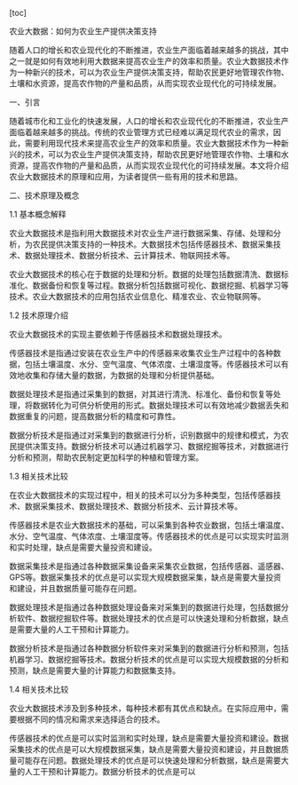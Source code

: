 
[toc]                    
                
                
农业大数据：如何为农业生产提供决策支持

随着人口的增长和农业现代化的不断推进，农业生产面临着越来越多的挑战，其中之一就是如何有效地利用大数据来提高农业生产的效率和质量。农业大数据技术作为一种新兴的技术，可以为农业生产提供决策支持，帮助农民更好地管理农作物、土壤和水资源，提高农作物的产量和品质，从而实现农业现代化的可持续发展。

一、引言

随着城市化和工业化的快速发展，人口的增长和农业现代化的不断推进，农业生产面临着越来越多的挑战。传统的农业管理方式已经难以满足现代农业的需求，因此，需要利用现代技术来提高农业生产的效率和质量。农业大数据技术作为一种新兴的技术，可以为农业生产提供决策支持，帮助农民更好地管理农作物、土壤和水资源，提高农作物的产量和品质，从而实现农业现代化的可持续发展。本文将介绍农业大数据技术的原理和应用，为读者提供一些有用的技术和思路。

二、技术原理及概念

1.1 基本概念解释

农业大数据技术是指利用大数据技术对农业生产进行数据采集、存储、处理和分析，为农民提供决策支持的一种技术。大数据技术包括传感器技术、数据采集技术、数据处理技术、数据分析技术、云计算技术、物联网技术等。

农业大数据技术的核心在于数据的处理和分析。数据的处理包括数据清洗、数据标准化、数据备份和恢复等过程。数据分析包括数据可视化、数据挖掘、机器学习等技术。农业大数据技术的应用包括农业信息化、精准农业、农业物联网等。

1.2 技术原理介绍

农业大数据技术的实现主要依赖于传感器技术和数据处理技术。

传感器技术是指通过安装在农业生产中的传感器来收集农业生产过程中的各种数据，包括土壤温度、水分、空气温度、气体浓度、土壤湿度等。传感器技术可以有效地收集和存储大量的数据，为数据的处理和分析提供基础。

数据处理技术是指通过采集到的数据，对其进行清洗、标准化、备份和恢复等处理，将数据转化为可供分析使用的形式。数据处理技术可以有效地减少数据丢失和数据重复的问题，提高数据分析的精度和可靠性。

数据分析技术是指通过对采集到的数据进行分析，识别数据中的规律和模式，为农民提供决策支持。数据分析技术可以通过机器学习、数据挖掘等技术，对数据进行分析和预测，帮助农民制定更加科学的种植和管理方案。

1.3 相关技术比较

在农业大数据技术的实现过程中，相关的技术可以分为多种类型，包括传感器技术、数据采集技术、数据处理技术、数据分析技术、云计算技术等。

传感器技术是农业大数据技术的基础，可以采集到各种农业数据，包括土壤温度、水分、空气温度、气体浓度、土壤湿度等。传感器技术的优点是可以实现实时监测和实时处理，缺点是需要大量投资和建设。

数据采集技术是指通过各种数据采集设备来采集农业数据，包括传感器、遥感器、GPS等。数据采集技术的优点是可以实现大规模数据采集，缺点是需要大量投资和建设，并且数据质量可能存在问题。

数据处理技术是指通过各种数据处理设备来对采集到的数据进行处理，包括数据分析软件、数据挖掘软件等。数据处理技术的优点是可以快速处理和分析数据，缺点是需要大量的人工干预和计算能力。

数据分析技术是指通过各种数据分析软件来对采集到的数据进行分析和预测，包括机器学习、数据挖掘等技术。数据分析技术的优点是可以实现大规模数据的分析和预测，缺点是需要大量的计算能力和数据集支持。

1.4 相关技术比较

农业大数据技术涉及到多种技术，每种技术都有其优点和缺点。在实际应用中，需要根据不同的情况和需求来选择适合的技术。

传感器技术的优点是可以实时监测和实时处理，缺点是需要大量投资和建设。数据采集技术的优点是可以大规模数据采集，缺点是需要大量投资和建设，并且数据质量可能存在问题。数据处理技术的优点是可以快速处理和分析数据，缺点是需要大量的人工干预和计算能力。数据分析技术的优点是可以

